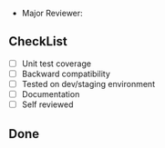 - Major Reviewer: 

## CheckList

- [ ] Unit test coverage
- [ ] Backward compatibility
- [ ] Tested on dev/staging environment
- [ ] Documentation
- [ ] Self reviewed

## Done

